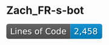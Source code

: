 # Zach_FR-s-bot
![Lines of code](https://github.com/zachfr/Zach_FR-s-bot/blob/image-data/linescount.svg)
